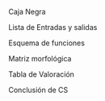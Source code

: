 

Caja Negra

Lista de Entradas y salidas

Esquema de funciones

Matriz morfológica

Tabla de Valoración

Conclusión de CS
